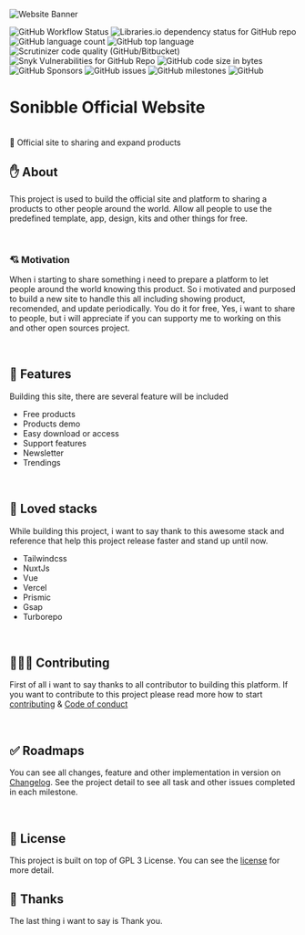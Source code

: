 ![Website Banner](https://github.com/sonibble/sonibble.com/assets/54091887/1391b1f7-6ceb-49d7-8897-be1a99e1389d)

<!-- All badge shields -->

![GitHub Workflow Status](https://img.shields.io/github/actions/workflow/status/sonibble/official-website/build)
![Libraries.io dependency status for GitHub repo](https://img.shields.io/librariesio/github/sonibble/official-website)
![GitHub language count](https://img.shields.io/github/languages/count/sonibble/official-website)
![GitHub top language](https://img.shields.io/github/languages/top/sonibble/official-website)
![Scrutinizer code quality (GitHub/Bitbucket)](https://img.shields.io/scrutinizer/quality/g/sonibble/official-website/main)
![Snyk Vulnerabilities for GitHub Repo](https://img.shields.io/snyk/vulnerabilities/github/sonibble/official-website)
![GitHub code size in bytes](https://img.shields.io/github/languages/code-size/sonibble/official-website)
![GitHub Sponsors](https://img.shields.io/github/sponsors/nyomansunima)
![GitHub issues](https://img.shields.io/github/issues/sonibble/official-website)
![GitHub milestones](https://img.shields.io/github/milestones/open/sonibble/official-website)
![GitHub](https://img.shields.io/github/license/sonibble/official-website)


<!-- PROJECT INFO -->
# Sonibble Official Website</h1>
  <br/>
  🎯 Official site to sharing and expand products

<br/>

<!-- ABOUT  -->

## ✋ About

This project is used to build the official site and platform to sharing a products to other people around the world. Allow all people to use the predefined template, app, design, kits and other things for free.

<br/>

### 💘 Motivation

When i starting to share something i need to prepare a platform to let people around the world knowing this product. So i motivated and purposed to build a new site to handle this all including showing product, recomended, and update periodically. You do it for free, Yes, i want to share to people, but i will appreciate if you can supporty me to working on this and other open sources project.

<br/>

## 🎉 Features

Building this site, there are several feature will be included

- Free products
- Products demo
- Easy download or access
- Support features
- Newsletter
- Trendings

<br/>

## 🥰 Loved stacks

While building this project, i want to say thank to this awesome stack and reference that help this project release faster and stand up until now.

- Tailwindcss
- NuxtJs
- Vue
- Vercel
- Prismic
- Gsap
- Turborepo

<br/>

## 🧑🏿‍💻 Contributing

First of all i want to say thanks to all contributor to building this platform. If you want to contribute to this project please read more how to start [contributing](./CONTRIBUTING.md) & [Code of conduct](./CODE_OF_CONDUCT.md)

<br/>

## ✅ Roadmaps

You can see all changes, feature and other implementation in version on [Changelog](./CHANGELOG.md). See the project detail to see all task and other issues completed in each milestone.

<br/>

## 🪪 License

This project is built on top of GPL 3 License. You can see the [license](./LICENSE.md) for more detail.

## 🎉 Thanks

The last thing i want to say is Thank you.
